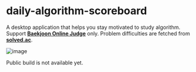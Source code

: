 # daily-algorithm-scoreboard
A desktop application that helps you stay motivated to study algorithm.
Support [**Baekjoon Online Judge**](https://www.acmicpc.net/) only.
Problem difficulties are fetched from [**solved.ac**](https://solved.ac/).

![image](https://user-images.githubusercontent.com/14082448/96261629-a5ee5500-0ffb-11eb-9fe7-26c152037757.png)

Public build is not available yet.

